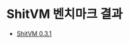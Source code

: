 # ShitVM 벤치마크 결과
- [ShitVM 0.3.1](https://github.com/ShitVM/ShitAsm/blob/master/ShitVM/ShitVM%200.3.1.md)